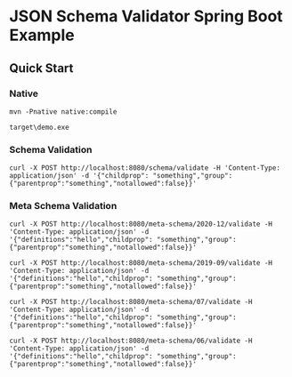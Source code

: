# JSON Schema Validator Spring Boot Example

## Quick Start

### Native

```shell
mvn -Pnative native:compile
```

```shell
target\demo.exe
```

### Schema Validation

```shell
curl -X POST http://localhost:8080/schema/validate -H 'Content-Type: application/json' -d '{"childprop": "something","group": {"parentprop":"something","notallowed":false}}'
```

### Meta Schema Validation

```shell
curl -X POST http://localhost:8080/meta-schema/2020-12/validate -H 'Content-Type: application/json' -d '{"definitions":"hello","childprop": "something","group": {"parentprop":"something","notallowed":false}}'
```

```shell
curl -X POST http://localhost:8080/meta-schema/2019-09/validate -H 'Content-Type: application/json' -d '{"definitions":"hello","childprop": "something","group": {"parentprop":"something","notallowed":false}}'
```

```shell
curl -X POST http://localhost:8080/meta-schema/07/validate -H 'Content-Type: application/json' -d '{"definitions":"hello","childprop": "something","group": {"parentprop":"something","notallowed":false}}'
```

```shell
curl -X POST http://localhost:8080/meta-schema/06/validate -H 'Content-Type: application/json' -d '{"definitions":"hello","childprop": "something","group": {"parentprop":"something","notallowed":false}}'
```
